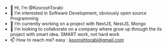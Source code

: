 - 👋 Hi, I’m @KooroshTorabi
- 👀 I’m interested in Software Development, obviously open source Programming 
- 🌱 I’m currently working on a project with NextJS, NestJS, Mongo 
- 💞️ I’m looking to collaborate on a company where grow up through the its project with smart idea. SMART work, not hard work
- 📫 How to reach me? easy : kooroshtorabi@gmail.com

<!---
KooroshTorabi/KooroshTorabi is a ✨ special ✨ repository because its `README.md` (this file) appears on your GitHub profile.
You can click the Preview link to take a look at your changes.
--->
